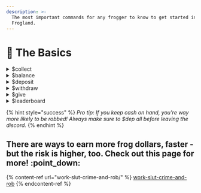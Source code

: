 ```yaml
---
description: >-
  The most important commands for any frogger to know to get started in
  Frogland.
---
```


# 🔢 The Basics

<details>

<summary>$collect</summary>

Collect income from the roles you've gained! Best utilized in the #Town-Square, #The-Gardens, #Stash-House.

**Command Variations**

* **$collect \[role]** - collects income from a specific role
* **$collect all** - collects income from all roles

</details>

<details>

<summary>$balance</summary>

Checks how much money you have in cash and in your bank account.

**Command Variations**

* **$bal** - shorthand command
* **$bal \[user]** - checks the balance of a specific user

</details>

<details>

<summary>$deposit</summary>

This will deposit your cash into your bank account, safe from pickpockets.

**Command Variations**

* **$dep all -** deposit all your cash
* **$dep \[amount]** - deposit a specific amount

</details>

<details>

<summary>$withdraw</summary>

This will withdraw cash from your bank account.

**Command Variations**

* **$with** - shorthand
* **$with all** - withdraw all from bank to cash
* **$with \[amount]** - withdraw a specific amount to cash

</details>

<details>

<summary>$give</summary>

The command to give another user a select amount of your cash on hand.

**Command Variations**

* **$give @\[username]** - sends a ping to the user so they know they received funds
* **$give \[username]** - does not send a ping, but does send the funds
* **$give \[username] all** - gives the chosen user all of your cash, not the banked money
* **$give \[username] \[amount]** - gives the chosen user a specific amount

</details>

<details>

<summary>$leaderboard</summary>

This will show the overall leaders in the economy in Frogdollars.

**Command Variations**

* **$lb** - shorthand
* **$lb cash** - shows the cash on hand leaderboard

</details>

{% hint style="success" %}
_Pro tip: If you keep cash on hand, you're way more likely to be robbed! Always make sure to $dep all before leaving the discord._
{% endhint %}

## There are ways to earn more frog dollars, faster - but the risk is higher, too. Check out this page for more! :point\_down:

{% content-ref url="work-slut-crime-and-rob/" %}
[work-slut-crime-and-rob](work-slut-crime-and-rob/)
{% endcontent-ref %}
